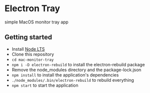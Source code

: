 # Electron Tray

simple MacOS monitor tray app

## Getting started

- Install [Node LTS](https://nodejs.org)
- Clone this repository
- `cd mac-monitor-tray`
- `npm i -D electron-rebuild` to install the electron-rebuild package
- Remove the node_modules directory and the package-lock.json
- `npm install` to install the application's dependencies
- `./node_modules/.bin/electron-rebuild` to rebuild everything
- `npm start` to start the application
